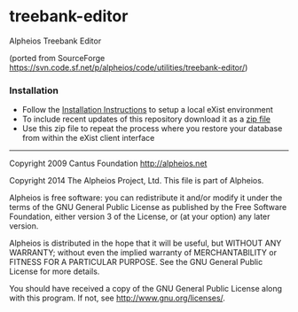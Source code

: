 treebank-editor
================

Alpheios Treebank Editor

(ported from SourceForge https://svn.code.sf.net/p/alpheios/code/utilities/treebank-editor/)



### Installation

- Follow the [Installation
  Instructions](http://alpheios.net/content/installation-alpheios-treebank-editor) to setup a local eXist environment
- To include recent updates of this repository download it as a [zip file](https://github.com/alpheios-project/treebank-editor/archive/master.zip)
- Use this zip file to repeat the process where you restore your
  database from within the eXist client interface

--------------
Copyright 2009 Cantus Foundation
http://alpheios.net

Copyright 2014 The Alpheios Project, Ltd.
This file is part of Alpheios.

Alpheios is free software: you can redistribute it and/or modify
it under the terms of the GNU General Public License as published by
the Free Software Foundation, either version 3 of the License, or
(at your option) any later version.

Alpheios is distributed in the hope that it will be useful,
but WITHOUT ANY WARRANTY; without even the implied warranty of
MERCHANTABILITY or FITNESS FOR A PARTICULAR PURPOSE.  See the
GNU General Public License for more details.

You should have received a copy of the GNU General Public License
along with this program.  If not, see <http://www.gnu.org/licenses/>.

